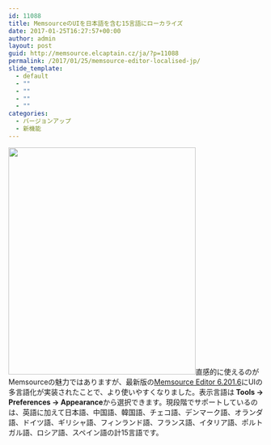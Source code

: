 ```yaml
---
id: 11088
title: MemsourceのUIを日本語を含む15言語にローカライズ
date: 2017-01-25T16:27:57+00:00
author: admin
layout: post
guid: http://memsource.elcaptain.cz/ja/?p=11088
permalink: /2017/01/25/memsource-editor-localised-jp/
slide_template:
  - default
  - ""
  - ""
  - ""
  - ""
categories:
  - バージョンアップ
  - 新機能
---
```

<p lang="en-GB">
  <a href="http://www.memsource.com/wp-content/uploads/2017/01/Desktop_editor_localised.png"><img class="alignright wp-image-10642" src="http://www.memsource.com/wp-content/uploads/2017/01/Desktop_editor_localised.png" width="370" height="449" data-id="10640" /></a>直感的に使えるのがMemsourceの魅力ではありますが、最新版の<a href="http://www.memsource.com/download/">Memsource Editor 6.201.6</a>にUIの多言語化が実装されたことで、より使いやすくなりました。表示言語は<strong> Tools → Preferences → Appearance</strong>から選択できます。現段階でサポートしているのは、英語に加えて日本語、中国語、韓国語、チェコ語、デンマーク語、オランダ語、ドイツ語、ギリシャ語、フィンランド語、フランス語、イタリア語、ポルトガル語、ロシア語、スペイン語の計15言語です。
</p>